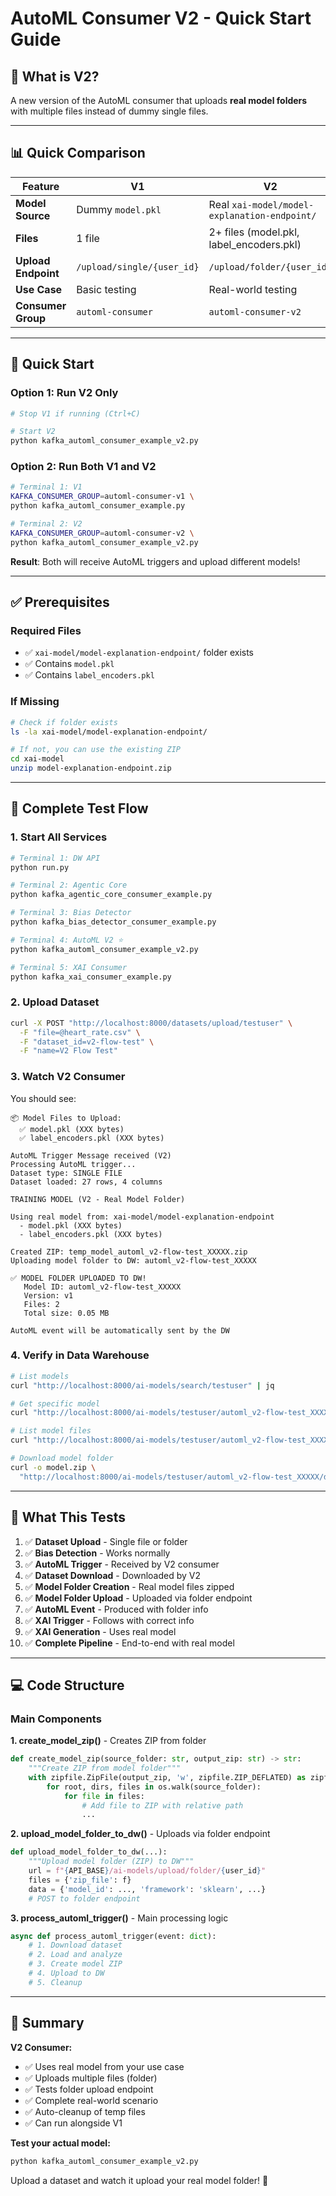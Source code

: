 # AutoML Consumer V2 - Quick Start Guide

## 🎯 What is V2?

A new version of the AutoML consumer that uploads **real model folders** with multiple files instead of dummy single files.

---

## 📊 Quick Comparison

| Feature | V1 | V2 |
|---------|----|----|
| **Model Source** | Dummy `model.pkl` | Real `xai-model/model-explanation-endpoint/` |
| **Files** | 1 file | 2+ files (model.pkl, label_encoders.pkl) |
| **Upload Endpoint** | `/upload/single/{user_id}` | `/upload/folder/{user_id}` |
| **Use Case** | Basic testing | Real-world testing |
| **Consumer Group** | `automl-consumer` | `automl-consumer-v2` |

---

## 🚀 Quick Start

### Option 1: Run V2 Only

```bash
# Stop V1 if running (Ctrl+C)

# Start V2
python kafka_automl_consumer_example_v2.py
```

### Option 2: Run Both V1 and V2

```bash
# Terminal 1: V1
KAFKA_CONSUMER_GROUP=automl-consumer-v1 \
python kafka_automl_consumer_example.py

# Terminal 2: V2
KAFKA_CONSUMER_GROUP=automl-consumer-v2 \
python kafka_automl_consumer_example_v2.py
```

**Result**: Both will receive AutoML triggers and upload different models!

---

## ✅ Prerequisites

### Required Files
- ✅ `xai-model/model-explanation-endpoint/` folder exists
- ✅ Contains `model.pkl`
- ✅ Contains `label_encoders.pkl`

### If Missing

```bash
# Check if folder exists
ls -la xai-model/model-explanation-endpoint/

# If not, you can use the existing ZIP
cd xai-model
unzip model-explanation-endpoint.zip
```

---

## 🧪 Complete Test Flow

### 1. Start All Services

```bash
# Terminal 1: DW API
python run.py

# Terminal 2: Agentic Core
python kafka_agentic_core_consumer_example.py

# Terminal 3: Bias Detector
python kafka_bias_detector_consumer_example.py

# Terminal 4: AutoML V2 ⭐
python kafka_automl_consumer_example_v2.py

# Terminal 5: XAI Consumer
python kafka_xai_consumer_example.py
```

### 2. Upload Dataset

```bash
curl -X POST "http://localhost:8000/datasets/upload/testuser" \
  -F "file=@heart_rate.csv" \
  -F "dataset_id=v2-flow-test" \
  -F "name=V2 Flow Test"
```

### 3. Watch V2 Consumer

You should see:
```
📦 Model Files to Upload:
  ✅ model.pkl (XXX bytes)
  ✅ label_encoders.pkl (XXX bytes)

AutoML Trigger Message received (V2)
Processing AutoML trigger...
Dataset type: SINGLE FILE
Dataset loaded: 27 rows, 4 columns

TRAINING MODEL (V2 - Real Model Folder)

Using real model from: xai-model/model-explanation-endpoint
  - model.pkl (XXX bytes)
  - label_encoders.pkl (XXX bytes)

Created ZIP: temp_model_automl_v2-flow-test_XXXXX.zip
Uploading model folder to DW: automl_v2-flow-test_XXXXX

✅ MODEL FOLDER UPLOADED TO DW!
   Model ID: automl_v2-flow-test_XXXXX
   Version: v1
   Files: 2
   Total size: 0.05 MB

AutoML event will be automatically sent by the DW
```

### 4. Verify in Data Warehouse

```bash
# List models
curl "http://localhost:8000/ai-models/search/testuser" | jq

# Get specific model
curl "http://localhost:8000/ai-models/testuser/automl_v2-flow-test_XXXXX" | jq

# List model files
curl "http://localhost:8000/ai-models/testuser/automl_v2-flow-test_XXXXX/files" | jq

# Download model folder
curl -o model.zip \
  "http://localhost:8000/ai-models/testuser/automl_v2-flow-test_XXXXX/download"
```

---

## 🎯 What This Tests

1. ✅ **Dataset Upload** - Single file or folder
2. ✅ **Bias Detection** - Works normally
3. ✅ **AutoML Trigger** - Received by V2 consumer
4. ✅ **Dataset Download** - Downloaded by V2
5. ✅ **Model Folder Creation** - Real model files zipped
6. ✅ **Model Folder Upload** - Uploaded via folder endpoint
7. ✅ **AutoML Event** - Produced with folder info
8. ✅ **XAI Trigger** - Follows with correct info
9. ✅ **XAI Generation** - Uses real model
10. ✅ **Complete Pipeline** - End-to-end with real model

---

## 💻 Code Structure

### Main Components

**1. create_model_zip()** - Creates ZIP from folder
```python
def create_model_zip(source_folder: str, output_zip: str) -> str:
    """Create ZIP from model folder"""
    with zipfile.ZipFile(output_zip, 'w', zipfile.ZIP_DEFLATED) as zipf:
        for root, dirs, files in os.walk(source_folder):
            for file in files:
                # Add file to ZIP with relative path
                ...
```

**2. upload_model_folder_to_dw()** - Uploads via folder endpoint
```python
def upload_model_folder_to_dw(...):
    """Upload model folder (ZIP) to DW"""
    url = f"{API_BASE}/ai-models/upload/folder/{user_id}"
    files = {'zip_file': f}
    data = {'model_id': ..., 'framework': 'sklearn', ...}
    # POST to folder endpoint
```

**3. process_automl_trigger()** - Main processing logic
```python
async def process_automl_trigger(event: dict):
    # 1. Download dataset
    # 2. Load and analyze
    # 3. Create model ZIP
    # 4. Upload to DW
    # 5. Cleanup
```

---

## 🎉 Summary

**V2 Consumer:**
- ✅ Uses real model from your use case
- ✅ Uploads multiple files (folder)
- ✅ Tests folder upload endpoint
- ✅ Complete real-world scenario
- ✅ Auto-cleanup of temp files
- ✅ Can run alongside V1

**Test your actual model:**
```bash
python kafka_automl_consumer_example_v2.py
```

Upload a dataset and watch it upload your real model folder! 🚀

